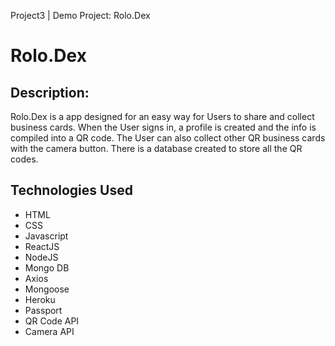 Project3 | Demo Project: Rolo.Dex

# Rolo.Dex

## Description:

Rolo.Dex is a app designed for an easy way for Users to share and collect business cards. When the User signs in, a profile is created and the info is compiled into a QR code. The User can also collect other QR business cards with the camera button. There is a database created to store all the QR codes.

## Technologies Used

<ul>
<li>HTML</li>
<li>CSS</li>
<li>Javascript</li>
<li>ReactJS</li>
<li>NodeJS</li>
<li>Mongo DB</li>
<li>Axios</li>
<li>Mongoose</li>
<li>Heroku</li>
<li>Passport</li>
<li>QR Code API</li>
<li>Camera API</li>
</ul>

